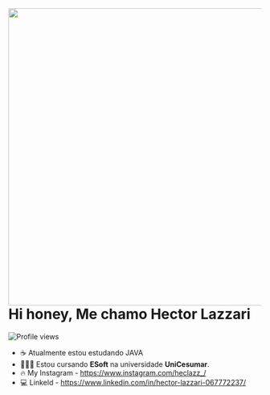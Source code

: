 <img align="right" height="590em" src="https://raw.githubusercontent.com/gist/HecLazz/5910eb95ace2e48e6cef1064de6c2ecb/raw/d5b28507d35af54eddbed7d52e40695d215c94ba/HecLazz.svg"/>

<h1 align="left">Hi honey, Me chamo Hector Lazzari</h1>
<p align="left"> <img src="https://komarev.com/ghpvc/?username=HecLazz&color=blue" alt="Profile views" /> </p>

- ☕ Atualmente estou estudando JAVA
- 👨🏻‍🎓 Estou cursando **ESoft** na universidade **UniCesumar**.
- 🔥 My Instagram - https://www.instagram.com/heclazz_/
- 💻 LinkeId - https://www.linkedin.com/in/hector-lazzari-067772237/


<!--
**HecLazz/HecLazz** is a ✨ _special_ ✨ repository because its `README.md` (this file) appears on your GitHub profile.

Here are some ideas to get you started:

- 🔭 I’m currently working on ...
- 🌱 I’m currently learning ...
- 👯 I’m looking to collaborate on ...
- 🤔 I’m looking for help with ...
- 💬 Ask me about ...
- 📫 How to reach me: ...
- 😄 Pronouns: ...
- ⚡ Fun fact: ...
-->
